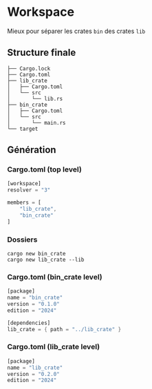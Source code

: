 # Workspace

Mieux pour séparer les crates `bin` des crates `lib`

## Structure finale

```
├── Cargo.lock
├── Cargo.toml
├── lib_crate
│   ├── Cargo.toml
│   └── src
│       └── lib.rs
├── bin_crate
│   ├── Cargo.toml
│   └── src
│       └── main.rs
└── target
```

## Génération

### Cargo.toml (top level)

``` rust
[workspace]
resolver = "3"

members = [
    "lib_crate",
    "bin_crate"
]
```

### Dossiers

`cargo new bin_crate`<br>
`cargo new lib_crate --lib`

### Cargo.toml (bin_crate level)

``` rust
[package]
name = "bin_crate"
version = "0.1.0"
edition = "2024"

[dependencies]
lib_crate = { path = "../lib_crate" }
```

### Cargo.toml (lib_crate level)

``` rust
[package]
name = "lib_crate"
version = "0.2.0"
edition = "2024"
```
